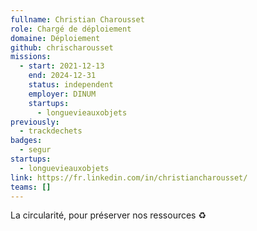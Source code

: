 ```yaml
---
fullname: Christian Charousset
role: Chargé de déploiement
domaine: Déploiement
github: chrischarousset
missions:
  - start: 2021-12-13
    end: 2024-12-31
    status: independent
    employer: DINUM
    startups:
      - longuevieauxobjets
previously:
  - trackdechets
badges:
  - segur
startups:
  - longuevieauxobjets
link: https://fr.linkedin.com/in/christiancharousset/
teams: []
---
```

La circularité, pour préserver nos ressources ♻